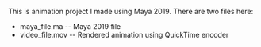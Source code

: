 This is animation project I made using Maya 2019. There are two files here:
 - maya_file.ma -- Maya 2019 file
 - video_file.mov -- Rendered animation using QuickTime encoder
